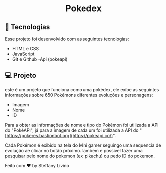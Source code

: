 <h1 align="center"> Pokedex </h1>

## 🚀 Tecnologias

Esse projeto foi desenvolvido com as seguintes tecnologias:

- HTML e CSS
- JavaScript
- Git e Github
-Api (pokeapi)

## 💻 Projeto
este é um projeto que funciona como uma pokédex, ele exibe as seguintes informações sobre 650 Pokémons diferentes evoluções e personagens:

- Imagem
- Nome
- ID
  
Para a obter as informações de nome e tipo do Pokémon foi utilizada a API do "PokéAPI", já para a imagem de cada um foi utilizada a API do "[https://pokeres.bastionbot.org](https://pokeapi.co/)".

Cada Pokémon é exibido na tela do Mini gamer seguingo uma sequencia de evolução ae clicar no botão próximo. tambem e possivel fazer uma pesquisar pelo nome do pokemon (ex: pikachu) ou pedo ID do pokemon.

Feito com ♥ by Steffany Livino  